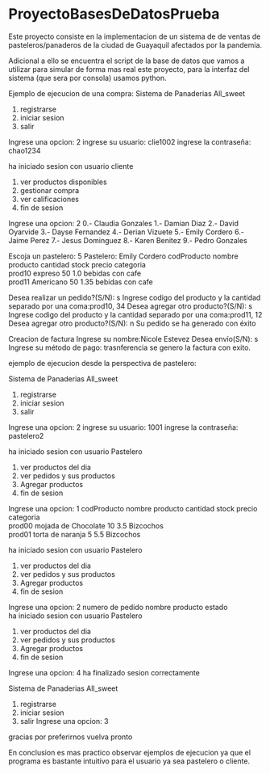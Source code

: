# ProyectoBasesDeDatosPrueba
Este proyecto consiste en la implementacion de un sistema de de ventas de pasteleros/panaderos de la ciudad 
de Guayaquil afectados por la pandemia.

Adicional a ello se encuentra el script de la base de datos que vamos a utilizar para simular de forma mas real 
este proyecto, para la interfaz del sistema (que sera por consola) usamos python.

Ejemplo de ejecucion de una compra:
Sistema de Panaderias All_sweet
1. registrarse
2. iniciar sesion
3. salir

Ingrese una opcion: 2
ingrese su usuario: clie1002
ingrese la contraseña: chao1234

ha iniciado sesion con usuario cliente
1. ver productos disponibles
2. gestionar compra
3. ver calificaciones
4. fin de sesion

Ingrese una opcion: 2
0.- Claudia Gonzales
1.- Damian Diaz
2.- David Oyarvide
3.- Dayse Fernandez
4.- Derian Vizuete
5.- Emily Cordero
6.- Jaime Perez
7.- Jesus Dominguez
8.- Karen Benitez
9.- Pedro Gonzales

Escoja  un pastelero: 5
Pastelero:  Emily Cordero
codProducto                                                  nombre producto                                    cantidad stock                           precio                         categoria           
prod10                                                       expreso                                            50                                       1.0                            bebidas con cafe    
prod11                                                       Americano                                          50                                       1.35                           bebidas con cafe      

Desea realizar un pedido?(S/N): s
Ingrese codigo del producto y la cantidad separado por una coma:prod10, 34
Desea agregar otro producto?(S/N): s
Ingrese codigo del producto y la cantidad separado por una coma:prod11, 12
Desea agregar otro producto?(S/N): n
Su pedido se ha generado con éxito

Creacion de factura
Ingrese su nombre:Nicole Estevez
Desea envío(S/N): s
Ingrese su método de pago: trasnferencia
se genero la factura con exito.



ejemplo de ejecucion desde la perspectiva de pastelero:

Sistema de Panaderias All_sweet
1. registrarse
2. iniciar sesion
3. salir

Ingrese una opcion: 2
ingrese su usuario: 1001
ingrese la contraseña: pastelero2

ha iniciado sesion con usuario Pastelero
1. ver productos del dia
2. ver pedidos y sus productos
3. Agregar productos
4. fin de sesion

Ingrese una opcion: 1
codProducto                                                  nombre producto                                    cantidad stock                           precio                         categoria           
prod00                                                       mojada de Chocolate                                10                                       3.5                            Bizcochos           
prod01                                                       torta de naranja                                   5                                        5.5                            Bizcochos           

ha iniciado sesion con usuario Pastelero
1. ver productos del dia
2. ver pedidos y sus productos
3. Agregar productos
4. fin de sesion

Ingrese una opcion: 2
numero de pedido                                             nombre producto                          estado               
ha iniciado sesion con usuario Pastelero
1. ver productos del dia
2. ver pedidos y sus productos
3. Agregar productos
4. fin de sesion

Ingrese una opcion: 4
ha finalizado sesion correctamente

Sistema de Panaderias All_sweet
1. registrarse
2. iniciar sesion
3. salir
Ingrese una opcion: 3

gracias por preferirnos vuelva pronto


En conclusion es mas practico observar ejemplos de ejecucion ya que el programa es bastante intuitivo para el usuario ya sea pastelero o cliente.


